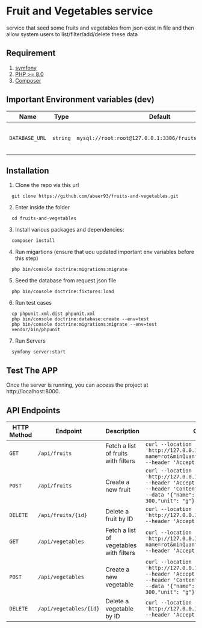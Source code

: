 # Fruit and Vegetables service
service that seed some fruits and vegetables from json exist in file and then allow system users to list/filter/add/delete these data

## Requirement

1. [symfony](https://symfony.com/doc/current/index.html)
2. [PHP >= 8.0](http://php.net/downloads.php)
3. [Composer](https://getcomposer.org/)

## Important Environment variables (dev)

| Name | Type | Default | Description |
|------|------|---------|-------------|
| `DATABASE_URL` | `string` | `mysql://root:root@127.0.0.1:3306/fruits_and_vegetables` | DB url to allow connection to DB |

## Installation
1. Clone the repo via this url
  ```
    git clone https://github.com/abeer93/fruits-and-vegetables.git
  ```
2. Enter inside the folder
  ```
    cd fruits-and-vegetables
  ```
3. Install various packages and dependencies:
  ```
    composer install
  ```
4. Run migartions (ensure that uou updated important env variables before this step)
  ```
    php bin/console doctrine:migrations:migrate
  ```
5. Seed the database from request.json file
  ```
    php bin/console doctrine:fixtures:load
  ```
6. Run test cases
  ```
    cp phpunit.xml.dist phpunit.xml
    php bin/console doctrine:database:create --env=test
    php bin/console doctrine:migrations:migrate --env=test
    vendor/bin/phpunit
  ```
7. Run Servers
  ```
    symfony server:start
  ```

## Test The APP
Once the server is running, you can access the project at http://localhost:8000.


## API Endpoints

| HTTP Method | Endpoint      | Description                             | CURL example                             |
|-------------|---------------|-----------------------------------------|------------------------------------------|
| `GET`       | `/api/fruits` | Fetch a list of fruits with filters     | `curl --location 'http://127.0.0.1:8000/api/fruits?name=rot&minQuantity=50000&maxQuantity=65000'`<br>`--header 'Accept: application/json'` |
| `POST`      | `/api/fruits` | Create a new fruit                      | `curl --location 'http://127.0.0.1:8000/api/fruits'`<br>`--header 'Accept: application/json'`<br>`--header 'Content-Type: application/json'`<br>`--data '{"name": "test_apple", "quantity": 300,"unit": "g"}'` |
| `DELETE`    | `/api/fruits/{id}` | Delete a fruit by ID              | `curl --location --request DELETE 'http://127.0.0.1:8000/api/fruits/13'`<br>`--header 'Accept: application/json'` |
| `GET`       | `/api/vegetables` | Fetch a list of vegetables with filters     | `curl --location 'http://127.0.0.1:8000/api/vegetables?name=rot&minQuantity=50000&maxQuantity=65000'`<br>`--header 'Accept: application/json'` |
| `POST`      | `/api/vegetables` | Create a new vegetable                      | `curl --location 'http://127.0.0.1:8000/api/vegetables'`<br>`--header 'Accept: application/json'`<br>`--header 'Content-Type: application/json'`<br>`--data '{"name": "test_apple", "quantity": 300,"unit": "g"}'` |
| `DELETE`    | `/api/vegetables/{id}` | Delete a vegetable by ID              | `curl --location --request DELETE 'http://127.0.0.1:8000/api/vegetables/13'`<br>`--header 'Accept: application/json'` |
